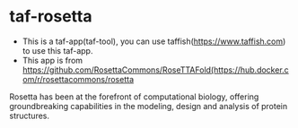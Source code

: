 # taf-rosetta

- This is a taf-app(taf-tool), you can use taffish(https://www.taffish.com) to use this taf-app.
- This app is from https://github.com/RosettaCommons/RoseTTAFold(https://hub.docker.com/r/rosettacommons/rosetta

Rosetta has been at the forefront of computational biology, offering groundbreaking capabilities in the modeling, design and analysis of protein structures.
